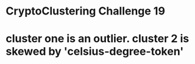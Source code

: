 # CryptoClustering Challenge 19
# cluster one is an outlier. cluster 2 is skewed by 'celsius-degree-token'
